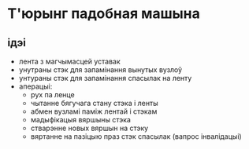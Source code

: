 # Т'юрынг падобная машына

## ідэі 

* лента з магчымасцей уставак
* унутраны стэк для запамінання вынутых вузлоў
* унтураны стэк для запамінання спасылак на ленту
* аперацыі:
  * рух па ленце
  * чытанне бягучага стану стэка і ленты
  * абмен вузламі паміж лентай і стэкам
  * мадыфікацыя вяршыны стэка
  * стварэнне новых вяршын на стэку
  * вяртанне на пазіцыю праз стэк спасылак (вапрос інвалідацыі)

